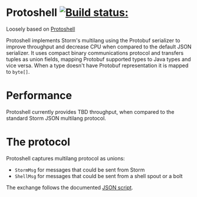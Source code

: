 # Protoshell [![Build status:](https://travis-ci.org/Prolucid/protoshell.svg?branch=master)](https://travis-ci.org/Prolucid/protoshell)
Loosely based on [Protoshell](https://github.com/jsgilmore/protoshell)

Protoshell implements Storm's multilang using the Protobuf serializer to improve throughput and decrease CPU when compared to the default JSON serializer.
It uses compact binary communications protocol and transfers tuples as union fields, mapping Protobuf supported types to Java types and vice versa.
When a type doesn't have Protobuf representation it is mapped to `byte[]`.

# Performance
Protoshell currently provides TBD throughput, when compared to the standard Storm JSON multilang protocol.

# The protocol
Protoshell captures multilang protocol as unions:
 - `StormMsg` for messages that could be sent from Storm
 - `ShellMsg` for messages that could be sent from a shell spout or a bolt

The exchange follows the documented [JSON script](http://storm.apache.org/documentation/Multilang-protocol.html).
